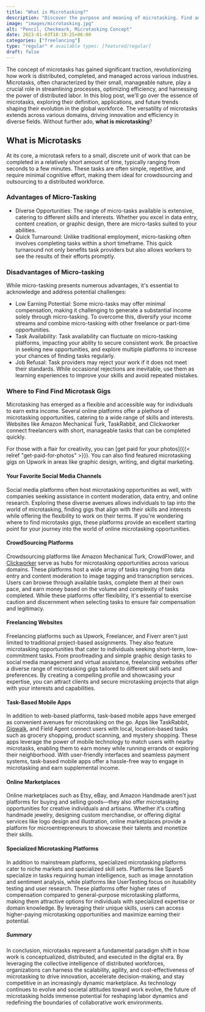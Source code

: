 ```yaml
---
title: "What is Microtasking?"
description: "Discover the purpose and meaning of microtasking. Find advantages and disadvantages along with future trends shaping the evolution of this global workforce."
image: "images/microtasking.jpg"
alt: "Pencil, Checkmark, Microtasking Concept"
date: 2023-01-03T18:19:25+06:00
categories: ["freelancing"]
type: "regular" # available types: [featured/regular]
draft: false
---
```


The concept of microtasks has gained significant traction, revolutionizing how work is distributed, completed, and managed across various industries. Microtasks, often characterized by their small, manageable nature, play a crucial role in streamlining processes, optimizing efficiency, and harnessing the power of distributed labor. In this blog post, we'll go over the essence of microtasks, exploring their definition, applications, and future trends shaping their evolution in the global workforce. The versatility of microtasks extends across various domains, driving innovation and efficiency in diverse fields. Without further ado, **what is microtasking**?

## What is Microtasks

At its core, a microtask refers to a small, discrete unit of work that can be completed in a relatively short amount of time, typically ranging from seconds to a few minutes. These tasks are often simple, repetitive, and require minimal cognitive effort, making them ideal for crowdsourcing and outsourcing to a distributed workforce.

### Advantages of Micro-Tasking

* Diverse Opportunities: The range of micro-tasks available is extensive, catering to different skills and interests. Whether you excel in data entry, content creation, or graphic design, there are micro-tasks suited to your abilities.
* Quick Turnaround: Unlike traditional employment, micro-tasking often involves completing tasks within a short timeframe. This quick turnaround not only benefits task providers but also allows workers to see the results of their efforts promptly.

### Disadvantages of Micro-tasking

While micro-tasking presents numerous advantages, it's essential to acknowledge and address potential challenges:

* Low Earning Potential: Some micro-tasks may offer minimal compensation, making it challenging to generate a substantial income solely through micro-tasking. To overcome this, diversify your income streams and combine micro-tasking with other freelance or part-time opportunities.
* Task Availability: Task availability can fluctuate on micro-tasking platforms, impacting your ability to secure consistent work. Be proactive in seeking new opportunities, and explore multiple platforms to increase your chances of finding tasks regularly.
* Job Refusal: Task providers may reject your work if it does not meet their standards. While occasional rejections are inevitable, use them as learning experiences to improve your skills and avoid repeated mistakes.

### Where to Find Find Microtask Gigs

Microtasking has emerged as a flexible and accessible way for individuals to earn extra income. Several online platforms offer a plethora of microtasking opportunities, catering to a wide range of skills and interests. Websites like Amazon Mechanical Turk, TaskRabbit, and Clickworker connect freelancers with short, manageable tasks that can be completed quickly.

For those with a flair for creativity, you can [get paid for your photos]({{< relref "get-paid-for-photos" >}}). You can also find featured microtasking gigs on Upwork in areas like graphic design, writing, and digital marketing.

#### Your Favorite Social Media Channels

Social media platforms often host microtasking opportunities as well, with companies seeking assistance in content moderation, data entry, and online research. Exploring these diverse avenues allows individuals to tap into the world of microtasking, finding gigs that align with their skills and interests while offering the flexibility to work on their terms. If you're wondering where to find microtasks gigs, these platforms provide an excellent starting point for your journey into the world of online microtasking opportunities.

#### CrowdSourcing Platforms

Crowdsourcing platforms like Amazon Mechanical Turk, CrowdFlower, and [Clickworker](https://www.clickworker.com/) serve as hubs for microtasking opportunities across various domains. These platforms host a wide array of tasks ranging from data entry and content moderation to image tagging and transcription services. Users can browse through available tasks, complete them at their own pace, and earn money based on the volume and complexity of tasks completed. While these platforms offer flexibility, it's essential to exercise caution and discernment when selecting tasks to ensure fair compensation and legitimacy.

#### Freelancing Websites

Freelancing platforms such as Upwork, Freelancer, and Fiverr aren't just limited to traditional project-based assignments. They also feature microtasking opportunities that cater to individuals seeking short-term, low-commitment tasks. From proofreading and simple graphic design tasks to social media management and virtual assistance, freelancing websites offer a diverse range of microtasking gigs tailored to different skill sets and preferences. By creating a compelling profile and showcasing your expertise, you can attract clients and secure microtasking projects that align with your interests and capabilities.

#### Task-Based Mobile Apps

In addition to web-based platforms, task-based mobile apps have emerged as convenient avenues for microtasking on the go. Apps like TaskRabbit, [Gigwalk](https://www.gigwalk.com/), and Field Agent connect users with local, location-based tasks such as grocery shopping, product scanning, and mystery shopping. These apps leverage the power of mobile technology to match users with nearby microtasks, enabling them to earn money while running errands or exploring their neighborhood. With user-friendly interfaces and seamless payment systems, task-based mobile apps offer a hassle-free way to engage in microtasking and earn supplemental income.

#### Online Marketplaces

Online marketplaces such as Etsy, eBay, and Amazon Handmade aren't just platforms for buying and selling goods—they also offer microtasking opportunities for creative individuals and artisans. Whether it's crafting handmade jewelry, designing custom merchandise, or offering digital services like logo design and illustration, online marketplaces provide a platform for microentrepreneurs to showcase their talents and monetize their skills.

#### Specialized Microtasking Platforms

In addition to mainstream platforms, specialized microtasking platforms cater to niche markets and specialized skill sets. Platforms like Spare5 specialize in tasks requiring human intelligence, such as image annotation and sentiment analysis, while platforms like UserTesting focus on itusability testing and user research. These platforms offer higher rates of compensation compared to general-purpose microtasking platforms, making them attractive options for individuals with specialized expertise or domain knowledge. By leveraging their unique skills, users can access higher-paying microtasking opportunities and maximize earning their potential.

##### Summary

In conclusion, microtasks represent a fundamental paradigm shift in how work is conceptualized, distributed, and executed in the digital era. By leveraging the collective intelligence of distributed workforces, organizations can harness the scalability, agility, and cost-effectiveness of microtasking to drive innovation, accelerate decision-making, and stay competitive in an increasingly dynamic marketplace. As technology continues to evolve and societal attitudes toward work evolve, the future of microtasking holds immense potential for reshaping labor dynamics and redefining the boundaries of collaborative work environments.
